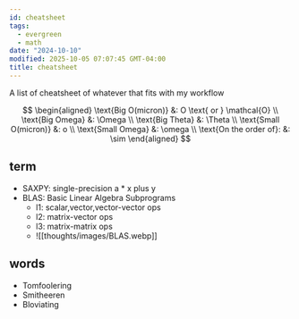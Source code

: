```yaml
---
id: cheatsheet
tags:
  - evergreen
  - math
date: "2024-10-10"
modified: 2025-10-05 07:07:45 GMT-04:00
title: cheatsheet
---
```


A list of cheatsheet of whatever that fits with my workflow

$$
\begin{aligned}
\text{Big O(micron)} &: O \text{ or } \mathcal{O} \\
\text{Big Omega} &: \Omega \\
\text{Big Theta} &: \Theta \\
\text{Small O(micron)} &: o \\
\text{Small Omega} &: \omega \\
\text{On the order of}: &: \sim
\end{aligned}
$$

## term

- SAXPY: single-precision a \* x plus y
- BLAS: Basic Linear Algebra Subprograms
  - l1: scalar,vector,vector-vector ops
  - l2: matrix-vector ops
  - l3: matrix-matrix ops
  - ![[thoughts/images/BLAS.webp]]

## words

- Tomfoolering
- Smitheeren
- Bloviating

